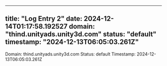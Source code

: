 
---
title: "Log Entry 2"
date: 2024-12-14T01:17:58.192527
domain: "thind.unityads.unity3d.com"
status: "default"
timestamp: "2024-12-13T06:05:03.261Z"
---

Domain: thind.unityads.unity3d.com
Status: default
Timestamp: 2024-12-13T06:05:03.261Z
